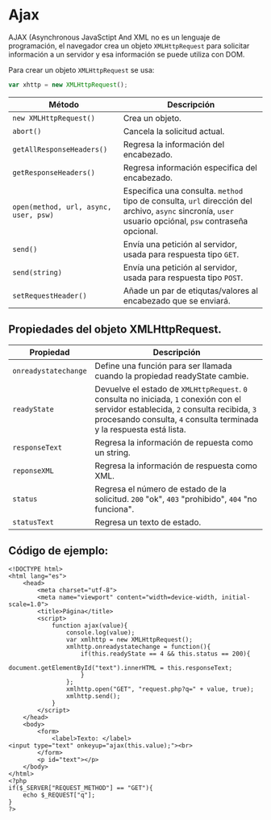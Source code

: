 # Ajax

AJAX (Asynchronous JavaSctipt And XML no es un lenguaje de programación, el navegador crea un objeto `XMLHttpRequest` para solicitar información a un servidor y esa información se puede utiliza con DOM. 

Para crear un objeto `XMLHttpRequest` se usa: 

~~~javascript
var xhttp = new XMLHttpRequest();
~~~


| Método                                | Descripción                                                  |
| ------------------------------------- | ------------------------------------------------------------ |
| `new XMLHttpRequest()`                | Crea un objeto.                                              |
| `abort()`                             | Cancela la solicitud actual.                                 |
| `getAllResponseHeaders()`             | Regresa la información del encabezado.                       |
| `getResponseHeaders()`                | Regresa información especifica del encabezado.               |
| `open(method, url, async, user, psw)` | Especifica una consulta. `method` tipo de consulta, `url` dirección del archivo, `async` sincronía, `user` usuario opciónal, `psw` contraseña opcional. |
| `send()`                              | Envía una petición al servidor, usada para respuesta tipo `GET`. |
| `send(string)`                        | Envía una petición al servidor, usada para respuesta tipo `POST`. |
| `setRequestHeader()`                  | Añade un par de etiqutas/valores al encabezado que se enviará. |

## Propiedades del objeto XMLHttpRequest. 

| Propiedad            | Descripción                                                  |
| -------------------- | ------------------------------------------------------------ |
| `onreadystatechange` | Define una función para ser llamada cuando la propiedad readyState cambie. |
| `readyState`         | Devuelve el estado de `XMLHttpRequest`. `0` consulta no iniciada, `1` conexión con el servidor establecida, `2` consulta recibida, `3` procesando consulta, `4` consulta terminada y la respuesta está lista. |
| `responseText`       | Regresa la información de repuesta como un string.           |
| `reponseXML`         | Regresa la información de respuesta como XML.                |
| `status`             | Regresa el número de estado de la solicitud. `200` "ok", `403` "prohibido", `404` "no funciona". |
| `statusText`         | Regresa un texto de estado.                                  |

## Código de ejemplo:

~~~php+HTML
<!DOCTYPE html>
<html lang="es">
    <head>
        <meta charset="utf-8">
        <meta name="viewport" content="width=device-width, initial-scale=1.0">
        <title>Página</title>
        <script>
            function ajax(value){
                console.log(value);
                var xmlhttp = new XMLHttpRequest();
                xmlhttp.onreadystatechange = function(){
                    if(this.readyState == 4 && this.status == 200){
                        document.getElementById("text").innerHTML = this.responseText;
                    }
                };
                xmlhttp.open("GET", "request.php?q=" + value, true);
                xmlhttp.send();
            }
        </script>
    </head>
    <body>
        <form>
            <label>Texto: </label><input type="text" onkeyup="ajax(this.value);"><br>
        </form>
        <p id="text"></p>
    </body>
</html>
<?php
if($_SERVER["REQUEST_METHOD"] == "GET"){
    echo $_REQUEST["q"];
}
?>
~~~